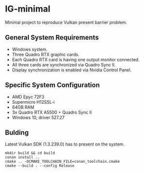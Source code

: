 # IG-minimal

Minimal project to reproduce Vulkan present barrier problem.

## General System Requirements

* Windows system. 
* Three Quadro RTX graphic cards. 
* Each Quadro RTX card is having one output monitor connected.
* All three cards are synchronized via Quadro Sync II.
* Display synchronization is enabled via Nvidia Control Panel.

## Specific System Configuration

* AMD Epyc 72F3
* Supermicro H12SSL-i
* 64GB RAM
* 3x Quadro RTX A5500 + Quadro Sync II
* Windows 10, driver 527.27

## Bulding

Latest Vulkan SDK (1.3.239.0) has to present on the system.

```
mkdir build && cd build
conan install ..
cmake .. -DCMAKE_TOOLCHAIN_FILE=conan_toolchain.cmake
cmake --build . --config Release
```

